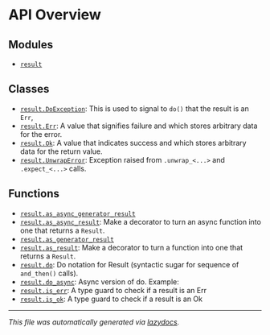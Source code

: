 <!-- markdownlint-disable -->

# API Overview

## Modules

- [`result`](./result.md#module-result)

## Classes

- [`result.DoException`](./result.md#class-doexception): This is used to signal to `do()` that the result is an `Err`,
- [`result.Err`](./result.md#class-err): A value that signifies failure and which stores arbitrary data for the error.
- [`result.Ok`](./result.md#class-ok): A value that indicates success and which stores arbitrary data for the return value.
- [`result.UnwrapError`](./result.md#class-unwraperror): Exception raised from ``.unwrap_<...>`` and ``.expect_<...>`` calls.

## Functions

- [`result.as_async_generator_result`](./result.md#function-as_async_generator_result)
- [`result.as_async_result`](./result.md#function-as_async_result): Make a decorator to turn an async function into one that returns a ``Result``.
- [`result.as_generator_result`](./result.md#function-as_generator_result)
- [`result.as_result`](./result.md#function-as_result): Make a decorator to turn a function into one that returns a ``Result``.
- [`result.do`](./result.md#function-do): Do notation for Result (syntactic sugar for sequence of `and_then()` calls).
- [`result.do_async`](./result.md#function-do_async): Async version of do. Example:
- [`result.is_err`](./result.md#function-is_err): A type guard to check if a result is an Err
- [`result.is_ok`](./result.md#function-is_ok): A type guard to check if a result is an Ok


---

_This file was automatically generated via [lazydocs](https://github.com/ml-tooling/lazydocs)._
